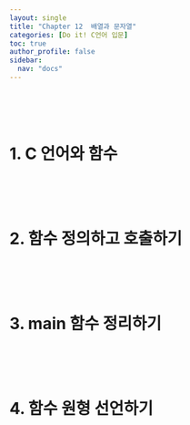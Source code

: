 ```yaml
---
layout: single
title: "Chapter 12  배열과 문자열"
categories: [Do it! C언어 입문]
toc: true
author_profile: false
sidebar:
  nav: "docs"
---
```

<br><br><br>

# 1. C 언어와 함수

<br><br><br>

# 2. 함수 정의하고 호출하기

<br><br><br>

# 3. main 함수 정리하기

<br><br><br>

# 4. 함수 원형 선언하기